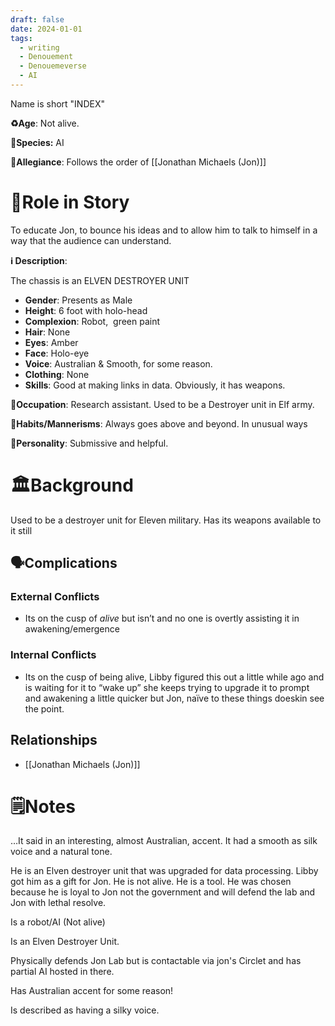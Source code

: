 ```yaml
---
draft: false
date: 2024-01-01
tags:
  - writing
  - Denouement
  - Denouemeverse
  - AI
---
```


Name is short "INDEX" 

**♻️Age**: Not alive.

👾**Species:** AI

🏅**Allegiance**: Follows the order of [[Jonathan Michaels (Jon)]]

# 🎲Role in Story

To educate Jon, to bounce his ideas and to allow him to talk to himself in a way that the audience can understand.

**ℹ️ Description**: 

The chassis is an ELVEN DESTROYER UNIT

* **Gender**: Presents as Male
* **Height**: 6 foot with holo-head
* **Complexion**: Robot,  green paint
* **Hair**: None
* **Eyes**:  Amber
* **Face**: Holo-eye
* **Voice**: Australian & Smooth, for some reason.
* **Clothing**:  None
* **Skills**: Good at making links in data. Obviously, it has weapons.

**💼Occupation**: Research assistant. Used to be a Destroyer unit in Elf army.

**🎺Habits/Mannerisms**: Always goes above and beyond. In unusual ways

**🧨Personality**: Submissive and helpful.

# 🏛️Background

Used to be a destroyer unit for Eleven military. Has its weapons available to it still

## 🗣️Complications

### **External Conflicts**

- Its on the cusp of *alive* but isn’t and no one is overtly assisting it in awakening/emergence

### **Internal Conflicts**

- Its on the cusp of being alive, Libby figured this out a little while ago and is waiting for it to “wake up” she keeps trying to upgrade it to prompt and awakening a little quicker but Jon, naïve to these things doeskin see the point.

## Relationships

-  [[Jonathan Michaels (Jon)]]

# 🗒️Notes

…It said in an interesting, almost Australian, accent. It had a smooth as silk voice and a natural tone.

He is an Elven destroyer unit that was upgraded for data processing. Libby got him as a gift for Jon. He is not alive. He is a tool. He was chosen because he is loyal to Jon not the government and will defend the lab and Jon with lethal resolve.

Is a robot/AI (Not alive)

Is an Elven Destroyer Unit.

Physically defends Jon Lab but is contactable via jon's Circlet and has partial AI hosted in there.

Has Australian accent for some reason!

Is described as having a silky voice.